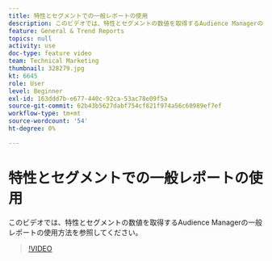 ```yaml
---
title: 特性とセグメントでの一般レポートの使用
description: このビデオでは、特性とセグメントの数値を取得するAudience Managerの一般レポートの使用方法を参照してください。
feature: General & Trend Reports
topics: null
activity: use
doc-type: feature video
team: Technical Marketing
thumbnail: 328279.jpg
kt: 6645
role: User
level: Beginner
exl-id: 163ddd7b-e677-440c-92ca-53ac78e09f5a
source-git-commit: 62b43b5627dabf754cf821f974a56c60989ef7ef
workflow-type: tm+mt
source-wordcount: '54'
ht-degree: 0%

---
```


# 特性とセグメントでの一般レポートの使用

このビデオでは、特性とセグメントの数値を取得するAudience Managerの一般レポートの使用方法を参照してください。

>[!VIDEO](https://video.tv.adobe.com/v/328279/?quality=12&learn=on)
